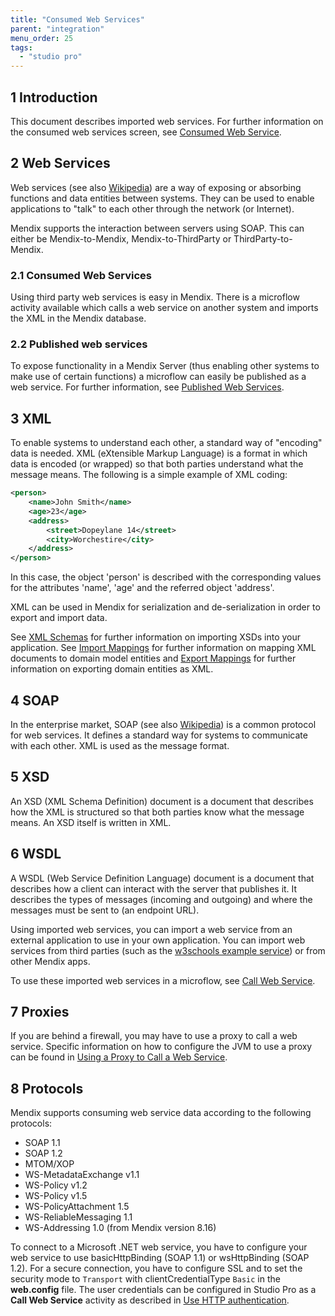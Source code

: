 ```yaml
---
title: "Consumed Web Services"
parent: "integration"
menu_order: 25
tags:
  - "studio pro"
---
```


## 1 Introduction

This document describes imported web services. For further information on the consumed web services screen, see [Consumed Web Service](consumed-web-service).


## 2 Web Services

Web services (see also [Wikipedia](http://en.wikipedia.org/wiki/Web_service)) are a way of exposing or absorbing functions and data entities between systems. They can be used to enable applications to "talk" to each other through the network (or Internet).

Mendix supports the interaction between servers using SOAP. This can either be Mendix-to-Mendix, Mendix-to-ThirdParty or ThirdParty-to-Mendix.

### 2.1 Consumed Web Services

Using third party web services is easy in Mendix. There is a microflow activity available which calls a web service on another system and imports the XML in the Mendix database.

### 2.2 Published web services

To expose functionality in a Mendix Server (thus enabling other systems to make use of certain functions) a microflow can easily be published as a web service. For further information, see [Published Web Services](published-web-services).

## 3 XML

To enable systems to understand each other, a standard way of "encoding" data is needed. XML (eXtensible Markup Language) is a format in which data is encoded (or wrapped) so that both parties understand what the message means. The following is a simple example of XML coding:

```xml
<person>
    <name>John Smith</name>
    <age>23</age>
    <address>
        <street>Dopeylane 14</street>
        <city>Worchestire</city>
    </address>
</person>
```

In this case, the object 'person' is described with the corresponding values for the attributes 'name', 'age' and the referred object 'address'.

XML can be used in Mendix for serialization and de-serialization in order to export and import data.

See [XML Schemas](xml-schemas) for further information on importing XSDs into your application. See  [Import Mappings](import-mappings) for further information on mapping XML documents to domain model entities and [Export Mappings](export-mappings) for further information on exporting domain entities as XML.

## 4 SOAP

In the enterprise market, SOAP (see also [Wikipedia](http://en.wikipedia.org/wiki/SOAP_(protocol))) is a common protocol for web services. It defines a standard way for systems to communicate with each other. XML is used as the message format.

## 5 XSD

An XSD (XML Schema Definition) document is a document that describes how the XML is structured so that both parties know what the message means. An XSD itself is written in XML.

## 6 WSDL

A WSDL (Web Service Definition Language) document is a document that describes how a client can interact with the server that publishes it. It describes the types of messages (incoming and outgoing) and where the messages must be sent to (an endpoint URL).

Using imported web services, you can import a web service from an external application to use in your own application. You can import web services from third parties (such as the [w3schools example service](http://www.w3schools.com/xml/tempconvert.asmx?WSDL)) or from other Mendix apps.

To use these imported web services in a microflow, see [Call Web Service](call-web-service-action).

## 7 Proxies

If you are behind a firewall, you may have to use a proxy to call a web service. Specific information on how to configure the JVM to use a proxy can be found in [Using a Proxy to Call a Web Service](using-a-proxy-to-call-a-webservice).

## 8 Protocols

Mendix supports consuming web service data according to the following protocols:

*   SOAP 1.1
*   SOAP 1.2
*   MTOM/XOP
*   WS-MetadataExchange v1.1
*   WS-Policy v1.2
*   WS-Policy v1.5
*   WS-PolicyAttachment 1.5
*   WS-ReliableMessaging 1.1
*   WS-Addressing 1.0 (from Mendix version 8.16)

To connect to a Microsoft .NET web service, you have to configure your web service to use basicHttpBinding (SOAP 1.1) or wsHttpBinding (SOAP 1.2). For a secure connection, you have to configure SSL and to set the security mode to `Transport` with clientCredentialType `Basic` in the **web.config** file. The user credentials can be configured in Studio Pro as a **Call Web Service** activity as described in [Use HTTP authentication](call-web-service-action#http-headers).
